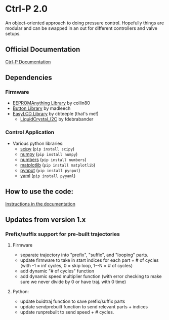 # Ctrl-P 2.0
An object-oriented approach to doing pressure control. Hopefully things are modular and can be swapped in an out for different controllers and valve setups.

## Official Documentation
[Ctrl-P Documentation](https://cbteeple.github.io/pressure_controller_docs/)


## Dependencies

### Firmware
 - [EEPROMAnything Library](https://github.com/collin80/EEPROMAnything) by collin80
 - [Button Library](https://github.com/madleech/Button) by madleech
 - [EasyLCD Library](https://github.com/cbteeple/EasyLCD) by cbteeple (that's me!)
   - [LiquidCrystal_I2C](https://github.com/fdebrabander/Arduino-LiquidCrystal-I2C-library) by fdebrabander
   
### Control Application
- Various python libraries:
	- [scipy](https://www.scipy.org/) (`pip install scipy`)
	- [numpy](https://www.numpy.org/) (`pip install numpy`)
	- [numbers](https://docs.python.org/2/library/numbers.html) (`pip install numbers`)
	- [matplotlib](https://matplotlib.org/) (`pip install matplotlib`)
	- [pynput](https://pypi.org/project/pynput/) (`pip install pynput`)
	- [yaml](https://pyyaml.org/wiki/PyYAMLDocumentation) (`pip install pyyaml`)

## How to use the code:
[Instructions in the documentation](https://cbteeple.github.io/pressure_controller_docs/)

## Updates from version 1.x

### Prefix/suffix support for pre-built trajectories

1. Firmware
	- separate trajectory into "prefix", "suffix", and "looping" parts.
	- update firmware to take in start indices for each part + # of cycles (with -1 = inf cycles, 0 = skip loop, 1--N = # of cycles)
	- add dynamic "# of cycles" function
	- add dynamic speed multiplier function (with error checking to make sure we never divide by 0 or have traj. with 0 time)

2. Python:
	- update buidtraj function to save prefix/suffix parts
	- update sendprebuilt function to send relevant parts + indices
	- update runprebuilt to send speed + # cycles.
